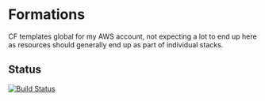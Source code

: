 # Formations

CF templates global for my AWS account, not expecting a lot to end up here as resources should generally end up as part of individual stacks.

## Status

[![Build Status](https://travis-ci.org/bentheax/formations.svg?branch=master)](https://travis-ci.org/bentheax/formations)

